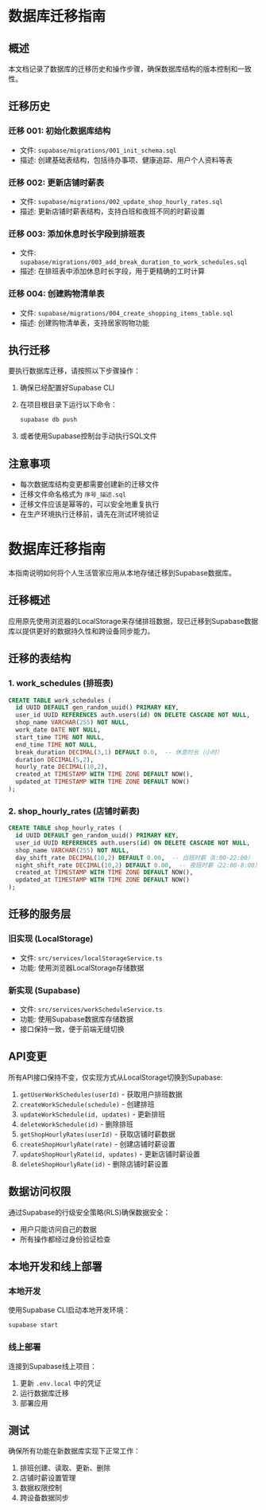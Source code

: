 # 数据库迁移指南

## 概述

本文档记录了数据库的迁移历史和操作步骤，确保数据库结构的版本控制和一致性。

## 迁移历史

### 迁移 001: 初始化数据库结构
- 文件: `supabase/migrations/001_init_schema.sql`
- 描述: 创建基础表结构，包括待办事项、健康追踪、用户个人资料等表

### 迁移 002: 更新店铺时薪表
- 文件: `supabase/migrations/002_update_shop_hourly_rates.sql`
- 描述: 更新店铺时薪表结构，支持白班和夜班不同的时薪设置

### 迁移 003: 添加休息时长字段到排班表
- 文件: `supabase/migrations/003_add_break_duration_to_work_schedules.sql`
- 描述: 在排班表中添加休息时长字段，用于更精确的工时计算

### 迁移 004: 创建购物清单表
- 文件: `supabase/migrations/004_create_shopping_items_table.sql`
- 描述: 创建购物清单表，支持居家购物功能

## 执行迁移

要执行数据库迁移，请按照以下步骤操作：

1. 确保已经配置好Supabase CLI
2. 在项目根目录下运行以下命令：
   ```bash
   supabase db push
   ```

3. 或者使用Supabase控制台手动执行SQL文件

## 注意事项

- 每次数据库结构变更都需要创建新的迁移文件
- 迁移文件命名格式为 `序号_描述.sql`
- 迁移文件应该是幂等的，可以安全地重复执行
- 在生产环境执行迁移前，请先在测试环境验证

# 数据库迁移指南

本指南说明如何将个人生活管家应用从本地存储迁移到Supabase数据库。

## 迁移概述

应用原先使用浏览器的LocalStorage来存储排班数据，现已迁移到Supabase数据库以提供更好的数据持久性和跨设备同步能力。

## 迁移的表结构

### 1. work_schedules (排班表)
```sql
CREATE TABLE work_schedules (
  id UUID DEFAULT gen_random_uuid() PRIMARY KEY,
  user_id UUID REFERENCES auth.users(id) ON DELETE CASCADE NOT NULL,
  shop_name VARCHAR(255) NOT NULL,
  work_date DATE NOT NULL,
  start_time TIME NOT NULL,
  end_time TIME NOT NULL,
  break_duration DECIMAL(3,1) DEFAULT 0.0,  -- 休息时长（小时）
  duration DECIMAL(5,2),
  hourly_rate DECIMAL(10,2),
  created_at TIMESTAMP WITH TIME ZONE DEFAULT NOW(),
  updated_at TIMESTAMP WITH TIME ZONE DEFAULT NOW()
);
```

### 2. shop_hourly_rates (店铺时薪表)
```sql
CREATE TABLE shop_hourly_rates (
  id UUID DEFAULT gen_random_uuid() PRIMARY KEY,
  user_id UUID REFERENCES auth.users(id) ON DELETE CASCADE NOT NULL,
  shop_name VARCHAR(255) NOT NULL,
  day_shift_rate DECIMAL(10,2) DEFAULT 0.00,  -- 白班时薪（8:00-22:00）
  night_shift_rate DECIMAL(10,2) DEFAULT 0.00,  -- 夜班时薪（22:00-8:00）
  created_at TIMESTAMP WITH TIME ZONE DEFAULT NOW(),
  updated_at TIMESTAMP WITH TIME ZONE DEFAULT NOW()
);
```

## 迁移的服务层

### 旧实现 (LocalStorage)
- 文件: `src/services/localStorageService.ts`
- 功能: 使用浏览器LocalStorage存储数据

### 新实现 (Supabase)
- 文件: `src/services/workScheduleService.ts`
- 功能: 使用Supabase数据库存储数据
- 接口保持一致，便于前端无缝切换

## API变更

所有API接口保持不变，仅实现方式从LocalStorage切换到Supabase:

1. `getUserWorkSchedules(userId)` - 获取用户排班数据
2. `createWorkSchedule(schedule)` - 创建排班
3. `updateWorkSchedule(id, updates)` - 更新排班
4. `deleteWorkSchedule(id)` - 删除排班
5. `getShopHourlyRates(userId)` - 获取店铺时薪数据
6. `createShopHourlyRate(rate)` - 创建店铺时薪设置
7. `updateShopHourlyRate(id, updates)` - 更新店铺时薪设置
8. `deleteShopHourlyRate(id)` - 删除店铺时薪设置

## 数据访问权限

通过Supabase的行级安全策略(RLS)确保数据安全：
- 用户只能访问自己的数据
- 所有操作都经过身份验证检查

## 本地开发和线上部署

### 本地开发
使用Supabase CLI启动本地开发环境：
```bash
supabase start
```

### 线上部署
连接到Supabase线上项目：
1. 更新 `.env.local` 中的凭证
2. 运行数据库迁移
3. 部署应用

## 测试

确保所有功能在新数据库实现下正常工作：
1. 排班创建、读取、更新、删除
2. 店铺时薪设置管理
3. 数据权限控制
4. 跨设备数据同步